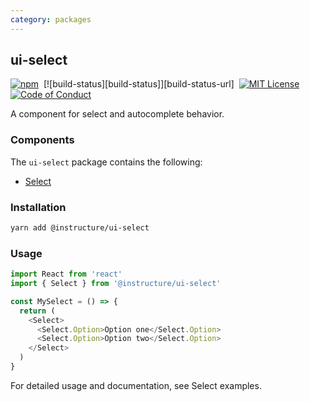 ```yaml
---
category: packages
---
```


## ui-select

[![npm][npm]][npm-url]&nbsp;
[![build-status][build-status]][build-status-url]&nbsp;
[![MIT License][license-badge]][license]&nbsp;
[![Code of Conduct][coc-badge]][coc]

A component for select and autocomplete behavior.

### Components

The `ui-select` package contains the following:

- [Select](#Select)

### Installation

```sh
yarn add @instructure/ui-select
```

### Usage

```js
import React from 'react'
import { Select } from '@instructure/ui-select'

const MySelect = () => {
  return (
    <Select>
      <Select.Option>Option one</Select.Option>
      <Select.Option>Option two</Select.Option>
    </Select>
  )
}
```

For detailed usage and documentation, see Select examples.

[npm]: https://img.shields.io/npm/v/@instructure/ui-select.svg
[npm-url]: https://npmjs.com/package/@instructure/ui-select
[license-badge]: https://img.shields.io/npm/l/instructure-ui.svg?style=flat-square
[license]: https://github.com/instructure/instructure-ui/blob/master/LICENSE
[coc-badge]: https://img.shields.io/badge/code%20of-conduct-ff69b4.svg?style=flat-square
[coc]: https://github.com/instructure/instructure-ui/blob/master/CODE_OF_CONDUCT.md

